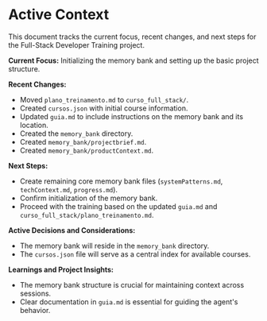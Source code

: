 # Active Context

This document tracks the current focus, recent changes, and next steps for the Full-Stack Developer Training project.

**Current Focus:** Initializing the memory bank and setting up the basic project structure.

**Recent Changes:**
- Moved `plano_treinamento.md` to `curso_full_stack/`.
- Created `cursos.json` with initial course information.
- Updated `guia.md` to include instructions on the memory bank and its location.
- Created the `memory_bank` directory.
- Created `memory_bank/projectbrief.md`.
- Created `memory_bank/productContext.md`.

**Next Steps:**
- Create remaining core memory bank files (`systemPatterns.md`, `techContext.md`, `progress.md`).
- Confirm initialization of the memory bank.
- Proceed with the training based on the updated `guia.md` and `curso_full_stack/plano_treinamento.md`.

**Active Decisions and Considerations:**
- The memory bank will reside in the `memory_bank` directory.
- The `cursos.json` file will serve as a central index for available courses.

**Learnings and Project Insights:**
- The memory bank structure is crucial for maintaining context across sessions.
- Clear documentation in `guia.md` is essential for guiding the agent's behavior.

